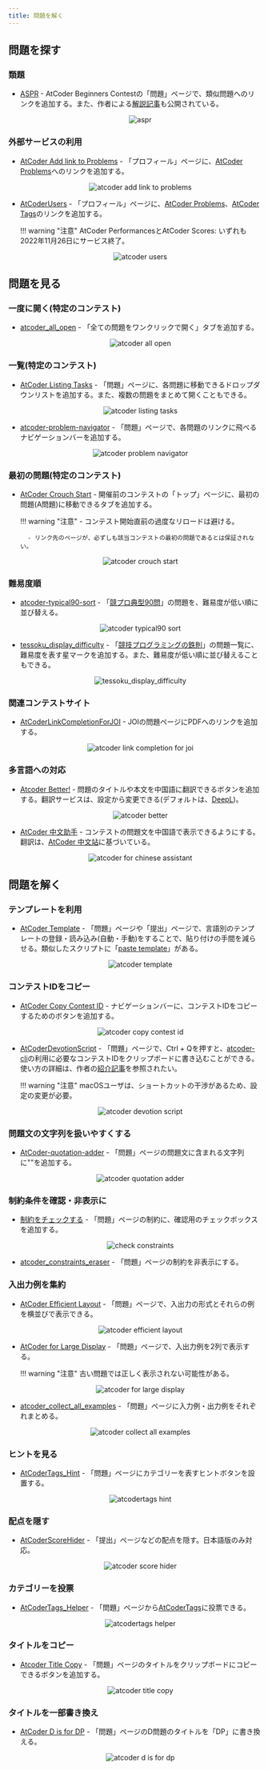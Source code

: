 ```yaml
---
title: 問題を解く
---
```


## 問題を探す

### 類題

- [ASPR](https://greasyfork.org/ja/scripts/431708-aspr) - AtCoder Beginners Contestの「問題」ページで、類似問題へのリンクを追加する。また、作者による[解説記事](https://qiita.com/dakkenkd425/items/366a81e5f34e1263627f)も公開されている。

    <div align="center">
      <img loading = "lazy" src="../../images/userscript/aspr.png" alt="aspr">
    </div>

### 外部サービスの利用

- [AtCoder Add link to Problems](https://greasyfork.org/ja/scripts/469312-atcoder-add-link-to-problems) - 「プロフィール」ページに、[AtCoder Problems](https://kenkoooo.com/atcoder/)へのリンクを追加する。

    <div align="center">
      <img loading = "lazy" src="../../images/userscript/atcoder_add_link_to_problems.png" alt="atcoder add link to problems">
    </div>

- [AtCoderUsers](https://greasyfork.org/ja/scripts/420811-atcoderusers) - 「プロフィール」ページに、[AtCoder Problems](https://kenkoooo.com/atcoder/)、[AtCoder Tags](https://atcoder-tags.herokuapp.com/)のリンクを追加する。

    !!! warning "注意"
        AtCoder PerformancesとAtCoder Scores: いずれも2022年11月26日にサービス終了。

    <div align="center">
      <img loading = "lazy" src="../../images/userscript/atcoder_users.png" alt="atcoder users">
    </div>

## 問題を見る

### 一度に開く(特定のコンテスト)

- [atcoder_all_open](https://greasyfork.org/ja/scripts/387471-atcoder-all-open) - 「全ての問題をワンクリックで開く」タブを追加する。

    <div align="center">
      <img loading = "lazy" src="../../images/userscript/atcoder_all_open.png" alt="atcoder all open">
    </div>

### 一覧(特定のコンテスト)

- [AtCoder Listing Tasks](https://greasyfork.org/ja/scripts/467289-atcoder-listing-tasks) - 「問題」ページに、各問題に移動できるドロップダウンリストを追加する。また、複数の問題をまとめて開くこともできる。

    <div align="center">
      <img loading = "lazy" src="../../images/userscript/atcoder_listing_tasks.png" alt="atcoder listing tasks">
    </div>

- [atcoder-problem-navigator](https://greasyfork.org/ja/scripts/383360-atcoder-problem-navigator) - 「問題」ページで、各問題のリンクに飛べるナビゲーションバーを追加する。

    <div align="center">
      <img loading = "lazy" src="../../images/userscript/atcoder_problem_navigator.png" alt="atcoder problem navigator">
    </div>

### 最初の問題(特定のコンテスト)

- [AtCoder Crouch Start](https://greasyfork.org/ja/scripts/463845-atcoder-crouch-start) - 開催前のコンテストの「トップ」ページに、最初の問題(A問題)に移動できるタブを追加する。

    !!! warning "注意"
        - コンテスト開始直前の過度なリロードは避ける。

        - リンク先のページが、必ずしも該当コンテストの最初の問題であるとは保証されない。

    <div align="center">
      <img loading = "lazy" src="../../images/userscript/atcoder_crouch_start.png" alt="atcoder crouch start">
    </div>

### 難易度順

- [atcoder-typical90-sort](https://greasyfork.org/ja/scripts/428698-atcoder-typical90-sort) - 「[競プロ典型90問](https://atcoder.jp/contests/typical90)」の問題を、難易度が低い順に並び替える。

    <div align="center">
      <img loading = "lazy" src="../../images/userscript/atcoder_typical90_sort.png" alt="atcoder typical90 sort">
    </div>

- [tessoku_display_difficulty](https://greasyfork.org/ja/scripts/453352-tessoku-display-difficulty) - 「[競技プログラミングの鉄則](https://atcoder.jp/contests/tessoku-book)」の問題一覧に、難易度を表す星マークを追加する。また、難易度が低い順に並び替えることもできる。

    <div align="center">
      <img loading = "lazy" src="../../images/userscript/tessoku_display_difficulty.png" alt="tessoku_display_difficulty">
    </div>

### 関連コンテストサイト

- [AtCoderLinkCompletionForJOI](https://greasyfork.org/ja/scripts/382313-atcoderlinkcompletionforjoi) - JOIの問題ページにPDFへのリンクを追加する。

    <div align="center">
      <img loading = "lazy" src="../../images/userscript/atcoder_link_completion_for_joi.png" alt="atcoder link completion for joi">
    </div>

### 多言語への対応

- [Atcoder Better!](https://greasyfork.org/ja/scripts/471106-atcoder-better) - 問題のタイトルや本文を中国語に翻訳できるボタンを追加する。翻訳サービスは、設定から変更できる(デフォルトは、[DeepL](https://www.deepl.com/en/translator))。

    <div align="center">
      <img loading = "lazy" src="../../images/userscript/atcoder_better.png" alt="atcoder better">
    </div>

- [AtCoder 中文助手](https://greasyfork.org/ja/scripts/452449-atcoder-%E4%B8%AD%E6%96%87%E5%8A%A9%E6%89%8B) - コンテストの問題文を中国語で表示できるようにする。翻訳は、[AtCoder 中文站](https://atcoder-for-chinese-developers.github.io/atcoder-for-chinese/)に基づいている。

    <div align="center">
      <img loading = "lazy" src="../../images/userscript/atcoder_for_chinese_assistant.png" alt="atcoder for chinese assistant">
    </div>

## 問題を解く

### テンプレートを利用

- [AtCoder Template](https://greasyfork.org/ja/scripts/438105-atcoder-template) - 「問題」ページや「提出」ページで、言語別のテンプレートの登録・読み込み(自動・手動)をすることで、貼り付けの手間を減らせる。類似したスクリプトに「[paste template](https://greasyfork.org/ja/scripts/441552-paste-template)」がある。

    <div align="center">
      <img loading = "lazy" src="../../images/userscript/atcoder_template.png" alt="atcoder template">
    </div>

### コンテストIDをコピー

- [AtCoder Copy Contest ID](https://greasyfork.org/ja/scripts/463842-atcoder-copy-contest-id) - ナビゲーションバーに、コンテストIDをコピーするためのボタンを追加する。

    <div align="center">
      <img loading = "lazy" src="../../images/userscript/atcoder_copy_contest_id.png" alt="atcoder copy contest id">
    </div>

- [AtCoderDevotionScript](https://greasyfork.org/en/scripts/415819-atcoderdevotionscript) - 「問題」ページで、Ctrl + Qを押すと、[atcoder-cli](https://github.com/Tatamo/atcoder-cli)の利用に必要なコンテストIDをクリップボードに書き込むことができる。使い方の詳細は、作者の[紹介記事](https://iiiimmmmo.hatenablog.com/entry/2020/11/15/170008)を参照されたい。

    !!! warning "注意"
        macOSユーザは、ショートカットの干渉があるため、設定の変更が必要。

    <div align="center">
      <img loading = "lazy" src="../../images/userscript/atcoder_devotion_script.png" alt="atcoder devotion script">
    </div>

### 問題文の文字列を扱いやすくする

- [AtCoder-quotation-adder](https://github.com/burioden/AtCoder-quotation-adder) - 「問題」ページの問題文に含まれる文字列に""を追加する。

    <div align="center">
      <img loading = "lazy" src="../../images/userscript/atcoder_quotation_adder.png" alt="atcoder quotation adder">
    </div>

### 制約条件を確認・非表示に

- [制約をチェックする](https://greasyfork.org/ja/scripts/434715-check-constraints) - 「問題」ページの制約に、確認用のチェックボックスを追加する。

    <div align="center">
      <img loading = "lazy" src="../../images/userscript/check_constraints.png" alt="check constraints">
    </div>

- [atcoder_constraints_eraser](https://greasyfork.org/ja/scripts/461798-atcoder-constraints-eraser) - 「問題」ページの制約を非表示にする。

### 入出力例を集約

- [AtCoder Efficient Layout](https://greasyfork.org/ja/scripts/453117-atcoder-efficient-layout) - 「問題」ページで、入出力の形式とそれらの例を横並びで表示できる。

    <div align="center">
      <img loading = "lazy" src="../../images/userscript/atcoder_efficient_layout.png" alt="atcoder efficient layout">
    </div>

- [AtCoder for Large Display](https://greasyfork.org/ja/scripts/439100-atcoder-for-large-display) - 「問題」ページで、入出力例を2列で表示する。

    !!! warning "注意"
        古い問題では正しく表示されない可能性がある。

    <div align="center">
      <img loading = "lazy" src="../../images/userscript/atcoder_for_large_display.png" alt="atcoder for large display">
    </div>

- [atcoder_collect_all_examples](https://greasyfork.org/ja/scripts/387240-atcoder-collect-all-examples) - 「問題」ページに入力例・出力例をそれぞれまとめる。

    <div align="center">
      <img loading = "lazy" src="../../images/userscript/atcoder_collect_all_examples.png" alt="atcoder collect all examples">
    </div>

### ヒントを見る

- [AtCoderTags_Hint](https://greasyfork.org/ja/scripts/393337-atcodertags-hint) - 「問題」ページにカテゴリーを表すヒントボタンを設置する。

    <div align="center">
      <img loading = "lazy" src="../../images/userscript/atcodertags_hint.png" alt="atcodertags hint">
    </div>

### 配点を隠す

- [AtCoderScoreHider](https://greasyfork.org/ja/scripts/371898-atcoderscorehider) - 「提出」ページなどの配点を隠す。日本語版のみ対応。

    <div align="center">
      <img loading = "lazy" src="../../images/userscript/atcoder_score_hider.png" alt="atcoder score hider">
    </div>

### カテゴリーを投票

- [AtCoderTags_Helper](https://greasyfork.org/ja/scripts/393121-atcodertags-helper) - 「問題」ページから[AtCoderTags](https://atcoder-tags.herokuapp.com/)に投票できる。

    <div align="center">
      <img loading = "lazy" src="../../images/userscript/atcodertags_helper.png" alt="atcodertags helper">
    </div>

### タイトルをコピー

- [Atcoder Title Copy](https://greasyfork.org/ja/scripts/434033-atcoder-title-copy) - 「問題」ページのタイトルをクリップボードにコピーできるボタンを追加する。

    <div align="center">
      <img loading = "lazy" src="../../images/userscript/atcoder_title_copy.png" alt="atcoder title copy">
    </div>

### タイトルを一部書き換え

- [AtCoder D is for DP](https://greasyfork.org/ja/scripts/450727-atcoder-d-is-for-dp) - 「問題」ページのD問題のタイトルを「DP」に書き換える。

    <div align="center">
      <img loading = "lazy" src="../../images/userscript/atcoder_d_is_for_dp.png" alt="atcoder d is for dp">
    </div>
